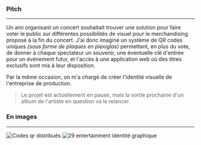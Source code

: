 ### Pitch

---
Un ami organisant un concert souhaitait trouver une solution pour faire voter le public sur différentes possibilités de
visuel pour le merchandising proposé à la fin du concert. J'ai donc imaginé un système de QR codes uniques
_(sous forme de plaques en plexiglas)_ permettant, en plus du vote, de donner à chaque spectateur un souvenir,
une éventuelle clé d'entrée pour un événement futur, et l'accès à une application web où des titres exclusifs sont mis 
à leur disposition.

Par la même occasion, on m'a chargé de créer l'identité visuelle de l'entreprise de production.

> Le projet est actuellement en pause, mais la sortie prochaine d'un album de l'artiste en question va le relancer.

### En images

---
![Codes qr distribués](qrcodes.png)
![29 entertainment identité graphique](29entertainment.gif)
